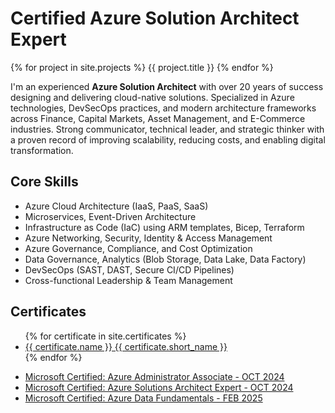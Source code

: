 # Certified Azure Solution Architect Expert

{% for project in site.projects %}
    {{ project.title }}
{% endfor %}

I'm an experienced **Azure Solution Architect** with over 20 years of success designing and delivering cloud-native solutions. Specialized in Azure technologies, DevSecOps practices, and modern architecture frameworks across Finance, Capital Markets, Asset Management, and E-Commerce industries. Strong communicator, technical leader, and strategic thinker with a proven record of improving scalability, reducing costs, and enabling digital transformation.

## Core Skills

* Azure Cloud Architecture (IaaS, PaaS, SaaS)
* Microservices, Event-Driven Architecture
* Infrastructure as Code (IaC) using ARM templates, Bicep, Terraform
* Azure Networking, Security, Identity & Access Management
* Azure Governance, Compliance, and Cost Optimization
* Data Governance, Analytics (Blob Storage, Data Lake, Data Factory)
* DevSecOps (SAST, DAST, Secure CI/CD Pipelines)
* Cross-functional Leadership & Team Management

## Certificates

<ul>
{% for certificate in site.certificates %}
    <li><a href="{{ certificate.url }}">{{ certificate.name }} {{ certificate.short_name }}</a></li>
{% endfor %}
</ul>

* [Microsoft Certified: Azure Administrator Associate - OCT 2024](https://learn.microsoft.com/api/credentials/share/en-us/hosseinnassiri/5A9C21DAA67924D1?sharingId=6BE52B73542AB83C)
* [Microsoft Certified: Azure Solutions Architect Expert - OCT 2024](https://learn.microsoft.com/api/credentials/share/en-us/hosseinnassiri/6CC7EF316792E746?sharingId=6BE52B73542AB83C)
* [Microsoft Certified: Azure Data Fundamentals - FEB 2025](https://learn.microsoft.com/api/credentials/share/en-us/hosseinnassiri/99B862EC6695A235?sharingId=6BE52B73542AB83C)

